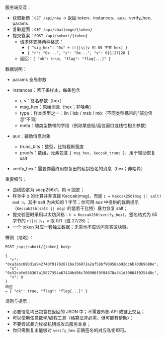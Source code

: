 服务端交互：
- 获取新题：`GET /api/new` → 返回 token、instances、aux、verify_hex、params
- 复取题面：`GET /api/challenge/{token}`
- 提交答案：`POST /api/submit/{token}`
  - 请求体支持两种格式：
    - `{ "sig_hex": "0x" + (r||s||v 的 65 字节 hex) }`
    - `{ "r": "0x...", "s": "0x...", "v": 0|1|27|28 }`
  - 返回：`{ "ok": true, "flag": "flag{...}" }`

数据说明：
- params 全局参数
- instances：若干条样本，每条包含
  - r, s：签名参数（hex）
  - msg_hex：原始消息（hex；非哈希）
  - type：样本类型之一：lin / lsb / msb / mix（不同类型携带的“部分信息”不同）
  - meta：随类型携带的字段（例如某些低/高位窗口或线性相关参数）

- aux：辅助信息对象
  - trunc_bits：整型，比特截断宽度
  - proofs：数组，元素包含 `{ msg_hex, keccak_trunc }`，用于辅助恢复 salt
- verify_hex：需要你最终用恢复出的私钥签名的消息（hex；非哈希）

重要细节：
- 曲线固定为 secp256k1，阶 n 固定；
- 样本中 z 的计算并非直接 Keccak(msg)，而是 `z = Keccak256(msg || salt) mod n`，其中 salt 为未知的 1 字节；你可用 aux 中提供的截断提示（`Keccak256(salt || msg)` 的低若干比特）暴力恢复 salt；
- 提交验签时采用以太坊风格：`h = Keccak256(verify_hex)`，签名格式为 65 字节的 `r||s||v`，`v` 取 0/1（或 27/28）；
- 一个 token 对应一套独立数据；无需也不应访问真实区块链。

样例（缩略）：
```
POST /api/submit/{token} body:

{
  "r": "0xa3abc69bd1a942740f917b2871ba756072a2af58bf90958ab92dc6b70d69680e",
  "s": "0x52cbfe586367a15877394a67424bd96c700906f9f84878a341d30004f9254d8c",
  "v": 0
}
响应 
→ { "ok": true, "flag": "flag{...}" }
```

规则与提示：
- 必要信息均已包含在返回的 JSON 中；不需要外部 API 或链上交互；
- 可以使用任意数学/编程工具（格算法非必需，但可能有帮助）；
- 不要尝试暴力枚举私钥或攻击服务本身；
- 你只需恢复出能够对 `verify_hex` 正确签名的对应私钥即可。
